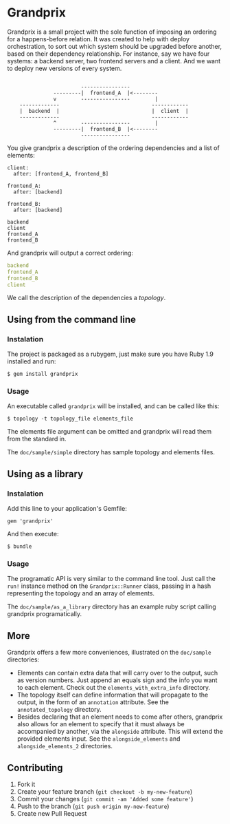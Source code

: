 # Grandprix

Grandprix is a small project with the sole function of imposing an ordering for
a happens-before relation. It was created to help with deploy orchestration, to
sort out which system should be upgraded before another, based on their
dependency relationship. For instance, say we have four systems: a backend
server, two frontend servers and a client. And we want to deploy new versions of
every system.

```                
                    
                        ----------------
               ---------|  frontend_A  |<--------
               v        ----------------        |
    -------------                              ------------  
    |  backend  |                              |  client  | 
    -------------                              ------------ 
               ^        ----------------        |
               ---------|  frontend_B  |<--------
                        ----------------
```

 You give grandprix a description of the ordering dependencies and a list of
 elements:

```
client:
  after: [frontend_A, frontend_B]

frontend_A:
  after: [backend]

frontend_B:
  after: [backend]
```

```
backend
client
frontend_A
frontend_B
```

And grandprix will output a correct ordering:

```yaml
backend
frontend_A
frontend_B
client
```

We call the description of the dependencies a _topology_.

## Using from the command line

### Instalation
The project is packaged as a rubygem, just make sure you have Ruby 1.9 installed
and run:

    $ gem install grandprix

### Usage
An executable called `grandprix` will be installed, and can be called like this:

    $ topology -t topology_file elements_file

The elements file argument can be omitted and grandprix will read them from
the standard in.

The `doc/sample/simple` directory has sample topology and elements files.


## Using as a library

### Instalation
Add this line to your application's Gemfile:

    gem 'grandprix'

And then execute:

    $ bundle

### Usage

The programatic API is very similar to the command line tool. Just call the
`run!` instance method on the `Grandprix::Runner` class, passing in a hash
representing the topology and an array of elements.

The `doc/sample/as_a_library` directory has an example ruby script calling
grandprix programatically.


## More 

Grandprix offers a few more conveniences, illustrated on the `doc/sample`
directories:

* Elements can contain extra data that will carry over to the output, such as
  version numbers. Just append an equals sign and the info you want to each
  element. Check out the `elements_with_extra_info` directory.
* The topology itself can define information that will propagate to the
  output, in the form of an `annotation` attribute. See the `annotated_topology`
  directory.
* Besides declaring that an element needs to come after others, grandprix also
  allows for an element to specify that it must always be accompanied by
  another, via the `alongside` attribute. This will extend the provided elements
  input. See the `alongside_elements` and `alongside_elements_2` directories.


## Contributing

1. Fork it
2. Create your feature branch (`git checkout -b my-new-feature`)
3. Commit your changes (`git commit -am 'Added some feature'`)
4. Push to the branch (`git push origin my-new-feature`)
5. Create new Pull Request
